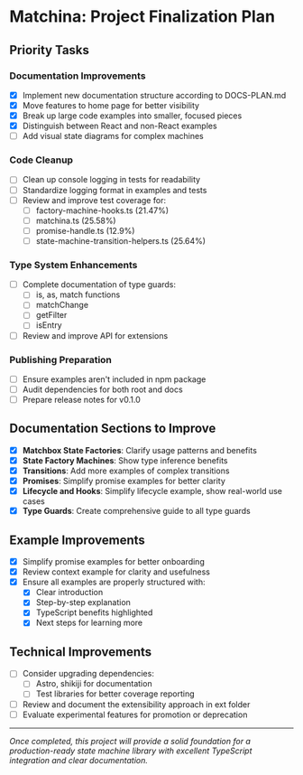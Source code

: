 # Matchina: Project Finalization Plan

## Priority Tasks

### Documentation Improvements

- [x] Implement new documentation structure according to DOCS-PLAN.md
- [x] Move features to home page for better visibility
- [x] Break up large code examples into smaller, focused pieces
- [x] Distinguish between React and non-React examples
- [ ] Add visual state diagrams for complex machines

### Code Cleanup

- [ ] Clean up console logging in tests for readability
- [ ] Standardize logging format in examples and tests
- [ ] Review and improve test coverage for:
  - [ ] factory-machine-hooks.ts (21.47%)
  - [ ] matchina.ts (25.58%)
  - [ ] promise-handle.ts (12.9%)
  - [ ] state-machine-transition-helpers.ts (25.64%)

### Type System Enhancements

- [ ] Complete documentation of type guards:
  - [ ] is, as, match functions
  - [ ] matchChange
  - [ ] getFilter
  - [ ] isEntry
- [ ] Review and improve API for extensions

### Publishing Preparation

- [ ] Ensure examples aren't included in npm package
- [ ] Audit dependencies for both root and docs
- [ ] Prepare release notes for v0.1.0

## Documentation Sections to Improve

- [x] **Matchbox State Factories**: Clarify usage patterns and benefits
- [x] **State Factory Machines**: Show type inference benefits
- [x] **Transitions**: Add more examples of complex transitions
- [x] **Promises**: Simplify promise examples for better clarity
- [x] **Lifecycle and Hooks**: Simplify lifecycle example, show real-world use cases
- [x] **Type Guards**: Create comprehensive guide to all type guards

## Example Improvements

- [x] Simplify promise examples for better onboarding
- [x] Review context example for clarity and usefulness
- [x] Ensure all examples are properly structured with:
  - [x] Clear introduction
  - [x] Step-by-step explanation
  - [x] TypeScript benefits highlighted
  - [x] Next steps for learning more

## Technical Improvements

- [ ] Consider upgrading dependencies:
  - [ ] Astro, shikiji for documentation
  - [ ] Test libraries for better coverage reporting
- [ ] Review and document the extensibility approach in ext folder
- [ ] Evaluate experimental features for promotion or deprecation

---

_Once completed, this project will provide a solid foundation for a production-ready state machine library with excellent TypeScript integration and clear documentation._
